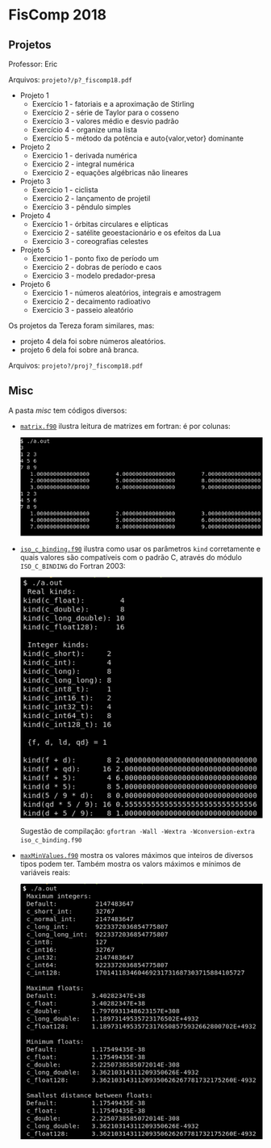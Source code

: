 # FisComp 2018

## Projetos

Professor: Eric

Arquivos: `projeto?/p?_fiscomp18.pdf`

* Projeto 1
  * Exercício 1 - fatoriais e a aproximação de Stirling
  * Exercício 2 - série de Taylor para o cosseno
  * Exercício 3 - valores médio e desvio padrão
  * Exercício 4 - organize uma lista
  * Exercício 5 - método da potência e auto{valor,vetor} dominante
* Projeto 2
  * Exercicio 1 - derivada numérica
  * Exercicio 2 - integral numérica
  * Exercicio 2 - equações algébricas não lineares
* Projeto 3
  * Exercicio 1 - ciclista
  * Exercicio 2 - lançamento de projetil
  * Exercício 3 - pêndulo simples
* Projeto 4
  * Exercício 1 - órbitas circulares e elípticas
  * Exercicio 2 - satélite geoestacionário e os efeitos da Lua
  * Exercicio 3 - coreografias celestes
* Projeto 5
  * Exercicio 1 - ponto fixo de período um
  * Exercicio 2 - dobras de período e caos
  * Exercicio 3 - modelo predador-presa
* Projeto 6
  * Exercicio 1 - números aleatórios, integrais e amostragem
  * Exercicio 2 - decaimento radioativo
  * Exercicio 3 - passeio aleatório


Os projetos da Tereza foram similares, mas:
- projeto 4 dela foi sobre números aleatórios.
- projeto 6 dela foi sobre anã branca.

Arquivos: `projeto?/proj?_fiscomp18.pdf`


## Misc

A pasta *misc* tem códigos diversos:

* [`matrix.f90`](misc/matrix.f90) ilustra leitura de matrizes em fortran:
  é por colunas:

  ![](misc/matrix.png)

* [`iso_c_binding.f90`](misc/iso_c_binding.f90) ilustra como usar os
  parâmetros `kind` corretamente e quais valores são compatíveis com o
  padrão C, através do módulo `ISO_C_BINDING` do Fortran 2003:

  ![](misc/iso_c_binding.png)

  Sugestão de compilação: `gfortran -Wall -Wextra -Wconversion-extra iso_c_binding.f90`

* [`maxMinValues.f90`](misc/maxMinValues.f90) mostra os valores máximos que
  inteiros de diversos tipos podem ter. Também mostra os valors máximos e
  mínimos de variáveis reais:

  ![](misc/maxMinValues.png)

